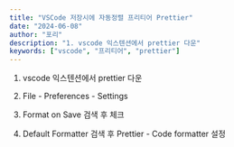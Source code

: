 ```yaml
---
title: "VSCode 저장시에 자동정렬 프리티어 Prettier"
date: "2024-06-08"
author: "포리"
description: "1. vscode 익스텐션에서 prettier 다운"
keywords: ["vscode", "프리티어", "prettier"]
---
```


1. vscode 익스텐션에서 prettier 다운

2. File - Preferences - Settings

3. Format on Save 검색 후 체크

4. Default Formatter 검색 후 Prettier - Code formatter 설정
